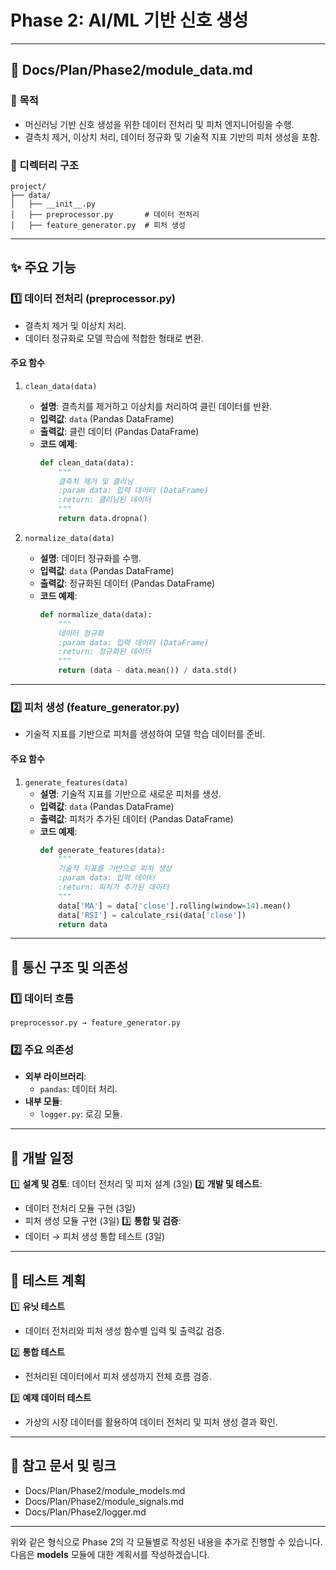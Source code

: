 # Phase 2: AI/ML 기반 신호 생성

---

## 📁 Docs/Plan/Phase2/module_data.md

### 📌 목적
- 머신러닝 기반 신호 생성을 위한 데이터 전처리 및 피처 엔지니어링을 수행.
- 결측치 제거, 이상치 처리, 데이터 정규화 및 기술적 지표 기반의 피처 생성을 포함.

### 📁 디렉터리 구조
```plaintext
project/
├── data/
│   ├── __init__.py
│   ├── preprocessor.py       # 데이터 전처리
│   ├── feature_generator.py  # 피처 생성
```

---

## ✨ 주요 기능

### 1️⃣ 데이터 전처리 (preprocessor.py)
- 결측치 제거 및 이상치 처리.
- 데이터 정규화로 모델 학습에 적합한 형태로 변환.

#### 주요 함수
1. `clean_data(data)`
   - **설명**: 결측치를 제거하고 이상치를 처리하여 클린 데이터를 반환.
   - **입력값**: `data` (Pandas DataFrame)
   - **출력값**: 클린 데이터 (Pandas DataFrame)
   - **코드 예제**:
     ```python
     def clean_data(data):
         """
         결측치 제거 및 클리닝
         :param data: 입력 데이터 (DataFrame)
         :return: 클리닝된 데이터
         """
         return data.dropna()
     ```

2. `normalize_data(data)`
   - **설명**: 데이터 정규화를 수행.
   - **입력값**: `data` (Pandas DataFrame)
   - **출력값**: 정규화된 데이터 (Pandas DataFrame)
   - **코드 예제**:
     ```python
     def normalize_data(data):
         """
         데이터 정규화
         :param data: 입력 데이터 (DataFrame)
         :return: 정규화된 데이터
         """
         return (data - data.mean()) / data.std()
     ```

---

### 2️⃣ 피처 생성 (feature_generator.py)
- 기술적 지표를 기반으로 피처를 생성하여 모델 학습 데이터를 준비.

#### 주요 함수
1. `generate_features(data)`
   - **설명**: 기술적 지표를 기반으로 새로운 피처를 생성.
   - **입력값**: `data` (Pandas DataFrame)
   - **출력값**: 피처가 추가된 데이터 (Pandas DataFrame)
   - **코드 예제**:
     ```python
     def generate_features(data):
         """
         기술적 지표를 기반으로 피처 생성
         :param data: 입력 데이터
         :return: 피처가 추가된 데이터
         """
         data['MA'] = data['close'].rolling(window=14).mean()
         data['RSI'] = calculate_rsi(data['close'])
         return data
     ```

---

## 🔗 통신 구조 및 의존성

### 1️⃣ 데이터 흐름
```plaintext
preprocessor.py → feature_generator.py
```

### 2️⃣ 주요 의존성
- **외부 라이브러리**:
  - `pandas`: 데이터 처리.
- **내부 모듈**:
  - `logger.py`: 로깅 모듈.

---

## 📅 개발 일정
1️⃣ **설계 및 검토**: 데이터 전처리 및 피처 설계 (3일)
2️⃣ **개발 및 테스트**:
   - 데이터 전처리 모듈 구현 (3일)
   - 피처 생성 모듈 구현 (3일)
3️⃣ **통합 및 검증**:
   - 데이터 → 피처 생성 통합 테스트 (3일)

---

## 📑 테스트 계획
1️⃣ **유닛 테스트**
- 데이터 전처리와 피처 생성 함수별 입력 및 출력값 검증.

2️⃣ **통합 테스트**
- 전처리된 데이터에서 피처 생성까지 전체 흐름 검증.

3️⃣ **예제 데이터 테스트**
- 가상의 시장 데이터를 활용하여 데이터 전처리 및 피처 생성 결과 확인.

---

## 📘 참고 문서 및 링크
- Docs/Plan/Phase2/module_models.md
- Docs/Plan/Phase2/module_signals.md
- Docs/Plan/Phase2/logger.md

---

위와 같은 형식으로 Phase 2의 각 모듈별로 작성된 내용을 추가로 진행할 수 있습니다. 
다음은 **models** 모듈에 대한 계획서를 작성하겠습니다.
